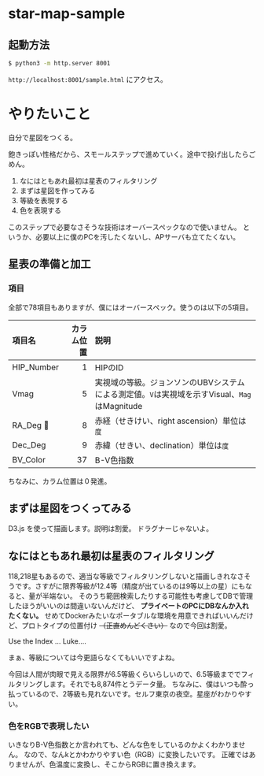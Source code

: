 # star-map-sample


## 起動方法
```bash
$ python3 -m http.server 8001
```

`http://localhost:8001/sample.html` にアクセス。


# やりたいこと
自分で星図をつくる。

飽きっぽい性格だから、スモールステップで進めていく。途中で投げ出したらごめん。

1. なにはともあれ最初は星表のフィルタリング
2. まずは星図を作ってみる
3. 等級を表現する
4. 色を表現する

このステップで必要なさそうな技術はオーバースペックなので使いません。
というか、必要以上に僕のPCを汚したくないし、APサーバも立てたくない。

## 星表の準備と加工
### 項目
全部で78項目もありますが、僕にはオーバースペック。使うのは以下の5項目。

| 項目名          | カラム位置 | 説明                                                                    |
|:----------------|--------:|:------------------------------------------------------------------------|
| HIP_Number      |       1 | HIPのID                                                                  |
| Vmag            |       5 | 実視域の等級。ジョンソンのUBVシステムによる測定値。`V`は実視域を示すVisual、`Mag`はMagnitude |
| RA_Deg         |       8 | 赤経（せきけい、right ascension）単位は`度`                                     |
| Dec_Deg         |       9 | 赤緯（せきい、declination）単位は`度`                                          |
| BV_Color        |      37 | B-V色指数                                                               |

ちなみに、カラム位置は０発進。

## まずは星図をつくってみる
D3.js を使って描画します。説明は割愛。
ドラグナーじゃないよ。

## なにはともあれ最初は星表のフィルタリング
118,218星もあるので、適当な等級でフィルタリングしないと描画しきれなさそうです。さすがに限界等級が12.4等（精度が出ているのは9等以上の星）にもなると、量が半端ない。
そのうち範囲検索したりする可能性も考慮してDBで管理したほうがいいのは間違いないんだけど、 **プライベートのPCにDBなんか入れたくない。** 
せめてDockerみたいなポータブルな環境を用意できればいいんだけど、プロトタイプの位置付け ~~（正直めんどくさい）~~ なので今回は割愛。

Use the Index ... Luke....

まぁ、等級については今更語らなくてもいいですよね。

今回は人間が肉眼で見える限界が6.5等級くらいらしいので、6.5等級まででフィルタリングします。それでも8,874件とうデータ量。
ちなみに、僕はいつも酔っ払っているので、2等級も見れないです。セルフ東京の夜空。星座がわかりやすい。

### 色をRGBで表現したい
いきなりB-V色指数とか言われても、どんな色をしているのかよくわかりません。
なので、なんkとかわかりやすい色（RGB）に変換したいです。
正確ではありませんが、色温度に変換し、そこからRGBに置き換えます。

## 

